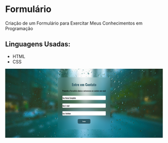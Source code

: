 # Formulário
Criação de um Formulário para Exercitar Meus Conhecimentos em Programação 
## Linguagens Usadas: 
* HTML
* CSS
<picture>
<img src="/img/imgfor_readme.png" alt="Meu Primeiro Formulário">
</picture>

  
